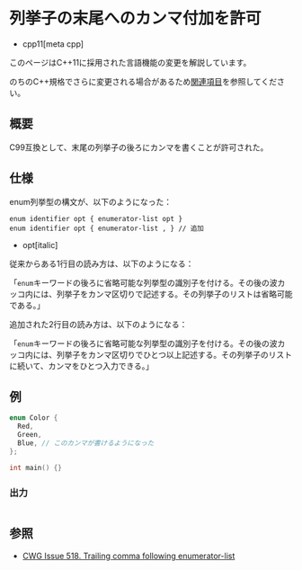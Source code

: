 # 列挙子の末尾へのカンマ付加を許可
* cpp11[meta cpp]

<!-- start lang caution -->

このページはC++11に採用された言語機能の変更を解説しています。

のちのC++規格でさらに変更される場合があるため[関連項目](#relative-page)を参照してください。

<!-- last lang caution -->

## 概要
C99互換として、末尾の列挙子の後ろにカンマを書くことが許可された。


## 仕様
enum列挙型の構文が、以下のようになった：

```
enum identifier opt { enumerator-list opt }
enum identifier opt { enumerator-list , } // 追加
```
* opt[italic]

従来からある1行目の読み方は、以下のようになる：

「`enum`キーワードの後ろに省略可能な列挙型の識別子を付ける。その後の波カッコ内には、列挙子をカンマ区切りで記述する。その列挙子のリストは省略可能である。」

追加された2行目の読み方は、以下のようになる：

「`enum`キーワードの後ろに省略可能な列挙型の識別子を付ける。その後の波カッコ内には、列挙子をカンマ区切りでひとつ以上記述する。その列挙子のリストに続いて、カンマをひとつ入力できる。」


## 例
```cpp
enum Color {
  Red,
  Green,
  Blue, // このカンマが書けるようになった
};

int main() {}
```

### 出力
```
```


## 参照
- [CWG Issue 518. Trailing comma following enumerator-list](http://www.open-std.org/jtc1/sc22/wg21/docs/cwg_defects.html#518)